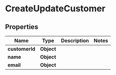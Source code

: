 # CreateUpdateCustomer

## Properties
Name | Type | Description | Notes
------------ | ------------- | ------------- | -------------
**customerId** | **Object** |  | 
**name** | **Object** |  | 
**email** | **Object** |  | 
